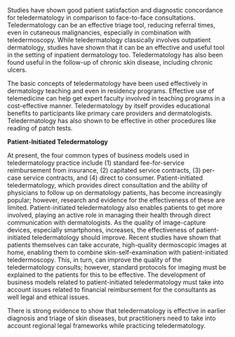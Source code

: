 Studies have shown good patient satisfaction and diagnostic concordance for teledermatology in comparison to face-to-face consultations. Teledermatology can be an effective triage tool, reducing referral times, even in cutaneous malignancies, especially in combination with teledermoscopy. While teledermatology classically involves outpatient dermatology, studies have shown that it can be an effective and useful tool in the setting of inpatient dermatology too. Teledermatology has also been found useful in the follow-up of chronic skin disease, including chronic ulcers.

The basic concepts of teledermatology have been used effectively in dermatology teaching and even in residency programs. Effective use of telemedicine can help get expert faculty involved in teaching programs in a cost-effective manner. Teledermatology by itself provides educational benefits to participants like primary care providers and dermatologists. Teledermatology has also shown to be effective in other procedures like reading of patch tests.

**Patient-Initiated Teledermatology**

At present, the four common types of business models used in teledermatology practice include (1) standard fee-for-service reimbursement from insurance, (2) capitated service contracts, (3) per-case service contracts, and (4) direct to consumer. Patient-initiated teledermatology, which provides direct consultation and the ability of physicians to follow up on dermatology patients, has become increasingly popular; however, research and evidence for the effectiveness of these are limited. Patient-initiated teledermatology also enables patients to get more involved, playing an active role in managing their health through direct communication with dermatologists. As the quality of image-capture devices, especially smartphones, increases, the effectiveness of patient-initiated teledermatology should improve. Recent studies have shown that patients themselves can take accurate, high-quality dermoscopic images at home, enabling them to combine skin-self-examination with patient-initiated teledermoscopy. This, in turn, can improve the quality of the teledermatology consults; however, standard protocols for imaging must be explained to the patients for this to be effective. The development of business models related to patient-initiated teledermatology must take into account issues related to financial reimbursement for the consultants as well legal and ethical issues.

There is strong evidence to show that teledermatology is effective in earlier diagnosis and triage of skin diseases, but practitioners need to take into account regional legal frameworks while practicing teledermatology.